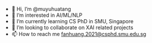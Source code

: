 - 👋 Hi, I’m @muyuhuatang
- 👀 I’m interested in AI/ML/NLP
- 🌱 I’m currently learning CS PhD in SMU, Singapore
- 💞️ I’m looking to collaborate on XAI related projects
- 📫 How to reach me fanhuang.2021@csphd.smu.edu.sg

<!---
muyuhuatang/muyuhuatang is a ✨ special ✨ repository because its `README.md` (this file) appears on your GitHub profile.
You can click the Preview link to take a look at your changes.
--->
